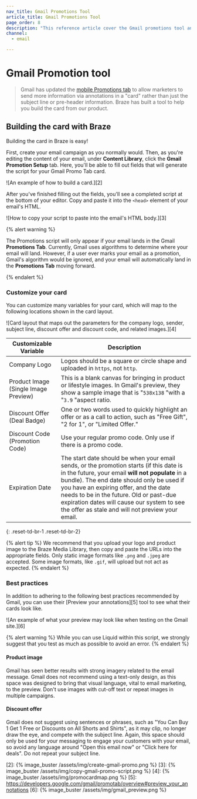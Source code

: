 ```yaml
---
nav_title: Gmail Promotions Tool
article_title: Gmail Promotions Tool
page_order: 8
description: "This reference article cover the Gmail promotions tool and how to use Braze to help you build the card from our product."
channel:
  - email

---
```


# Gmail Promotion tool

> Gmail has updated the [mobile Promotions tab][1] to allow marketers to send more information via annotations in a "card" rather than just the subject line or pre-header information. Braze has built a tool to help you build the card from our product.

## Building the card with Braze

Building the card in Braze is easy!

First, create your email campaign as you normally would. Then, as you're editing the content of your email, under **Content Library**, click the **Gmail Promotion Setup** tab. Here, you'll be able to fill out fields that will generate the script for your Gmail Promo Tab card.

![An example of how to build a card.][2]

After you've finished filling out the fields, you'll see a completed script at the bottom of your editor. Copy and paste it into the `<head>` element of your email's HTML.

![How to copy your script to paste into the email's HTML body.][3]

{% alert warning %}

The Promotions script will only appear if your email lands in the Gmail **Promotions Tab**. Currently, Gmail uses algorithms to determine where your email will land. However, if a user ever marks your email as a promotion, Gmail's algorithm would be ignored, and your email will automatically land in the **Promotions Tab** moving forward.

{% endalert %}

### Customize your card

You can customize many variables for your card, which will map to the following locations shown in the card layout.

![Card layout that maps out the parameters for the company logo, sender, subject line, discount offer and discount code, and related images.][4]

| Customizable Variable | Description |
|---|---|
| Company Logo | Logos should be a square or circle shape and uploaded in `https`, not `http`.|
| Product Image (Single Image Preview)| This is a blank canvas for bringing in product or lifestyle images. In Gmail's preview, they show a sample image that is "`538x138` "with a "`3.9` "aspect ratio. |
| Discount Offer (Deal Badge)| One or two words used to quickly highlight an offer or as a call to action, such as "Free Gift", "2 for 1", or "Limited Offer." |
| Discount Code (Promotion Code)| Use your regular promo code. Only use if there is a promo code. |
| Expiration Date | The start date should be when your email sends, or the promotion starts (if this date is in the future, your email **will not populate** in a bundle). The end date should only be used if you have an expiring offer, and the date needs to be in the future. Old or past-due expiration dates will cause our system to see the offer as stale and will not preview your email. |
{: .reset-td-br-1 .reset-td-br-2}

{% alert tip %}
We recommend that you upload your logo and product image to the Braze Media Library, then copy and paste the URLs into the appropriate fields. Only static image formats like `.png` and `.jpeg` are accepted. Some image formats, like `.gif`, will upload but not act as expected.
{% endalert %}

### Best practices

In addition to adhering to the following best practices recommended by Gmail, you can use their [Preview your annotations][5] tool to see what their cards look like.

![An example of what your preview may look like when testing on the Gmail site.][6]

{% alert warning %}
While you can use Liquid within this script, we strongly suggest that you test as much as possible to avoid an error.
{% endalert %}

#### Product image

Gmail has seen better results with strong imagery related to the email message. Gmail does not recommend using a text-only design, as this space was designed to bring that visual language, vital to email marketing, to the preview. Don't use images with cut-off text or repeat images in multiple campaigns.

#### Discount offer

Gmail does not suggest using sentences or phrases, such as "You Can Buy 1 Get 1 Free or Discounts on All Shorts and Shirts", as it may clip, no longer draw the eye, and compete with the subject line. Again, this space should only be used for your messaging to engage your customers with your email, so avoid any language around "Open this email now" or "Click here for deals". Do not repeat your subject line.

[1]: https://developers.google.com/gmail/promotab/
[2]: {% image_buster /assets/img/create-gmail-promo.png %}
[3]: {% image_buster /assets/img/copy-gmail-promo-script.png %}
[4]: {% image_buster /assets/img/promocardmap.png %}
[5]: https://developers.google.com/gmail/promotab/overview#preview_your_annotations
[6]: {% image_buster /assets/img/gmail_preview.png %}
